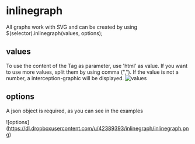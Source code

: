 inlinegraph
===========

All graphs work with SVG and can be created by using 
$(selector).inlinegraph(values, options);

values
------
To use the content of the Tag as parameter, use 'html' as value. If you want to use more values, split them by using comma (","). If the value is not a number, a interception-graphic will be displayed.
![values](https://dl.dropboxusercontent.com/u/42389393/inlinegraph/inlinegraph_detail.png)

options
-------
A json object is required, as you can see in the examples

![options] (https://dl.dropboxusercontent.com/u/42389393/inlinegraph/inlinegraph.png)
